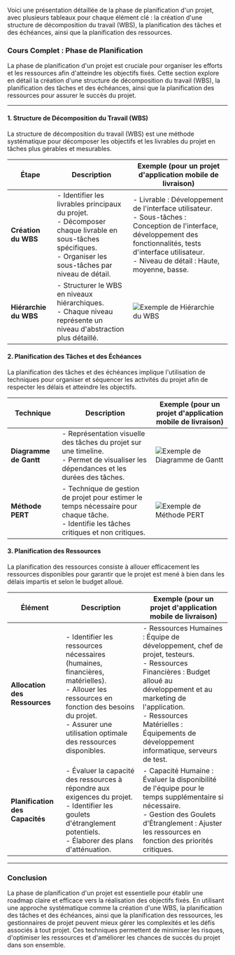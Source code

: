 Voici une présentation détaillée de la phase de planification d'un projet, avec plusieurs tableaux pour chaque élément clé : la création d'une structure de décomposition du travail (WBS), la planification des tâches et des échéances, ainsi que la planification des ressources.

### Cours Complet : Phase de Planification

La phase de planification d'un projet est cruciale pour organiser les efforts et les ressources afin d'atteindre les objectifs fixés. Cette section explore en détail la création d'une structure de décomposition du travail (WBS), la planification des tâches et des échéances, ainsi que la planification des ressources pour assurer le succès du projet.

---

#### 1. Structure de Décomposition du Travail (WBS)

La structure de décomposition du travail (WBS) est une méthode systématique pour décomposer les objectifs et les livrables du projet en tâches plus gérables et mesurables.

| **Étape**                    | **Description**                                                                                                                                                      | **Exemple (pour un projet d'application mobile de livraison)**                                                                                                                                       |
|------------------------------|----------------------------------------------------------------------------------------------------------------------------------------------------------------------|-------------------------------------------------------------------------------------------------------------------------------------------------------------------------------------------------------|
| **Création du WBS**          | - Identifier les livrables principaux du projet.<br>- Décomposer chaque livrable en sous-tâches spécifiques.<br>- Organiser les sous-tâches par niveau de détail.       | - Livrable : Développement de l'interface utilisateur.<br>- Sous-tâches : Conception de l'interface, développement des fonctionnalités, tests d'interface utilisateur.<br>- Niveau de détail : Haute, moyenne, basse.                                                   |
| **Hiérarchie du WBS**        | - Structurer le WBS en niveaux hiérarchiques.<br>- Chaque niveau représente un niveau d'abstraction plus détaillé.                                                      | ![Exemple de Hiérarchie du WBS](https://example.com/exemple-wbs.png)                                                                                                                                  |

#### 2. Planification des Tâches et des Échéances

La planification des tâches et des échéances implique l'utilisation de techniques pour organiser et séquencer les activités du projet afin de respecter les délais et atteindre les objectifs.

| **Technique**                | **Description**                                                                                                                                                      | **Exemple (pour un projet d'application mobile de livraison)**                                                                                                                                       |
|------------------------------|----------------------------------------------------------------------------------------------------------------------------------------------------------------------|-------------------------------------------------------------------------------------------------------------------------------------------------------------------------------------------------------|
| **Diagramme de Gantt**       | - Représentation visuelle des tâches du projet sur une timeline.<br>- Permet de visualiser les dépendances et les durées des tâches.                                 | ![Exemple de Diagramme de Gantt](https://example.com/exemple-gantt.png)                                                                                                                               |
| **Méthode PERT**             | - Technique de gestion de projet pour estimer le temps nécessaire pour chaque tâche.<br>- Identifie les tâches critiques et non critiques.                          | ![Exemple de Méthode PERT](https://example.com/exemple-pert.png)                                                                                                                                     |

#### 3. Planification des Ressources

La planification des ressources consiste à allouer efficacement les ressources disponibles pour garantir que le projet est mené à bien dans les délais impartis et selon le budget alloué.

| **Élément**                  | **Description**                                                                                                                                                      | **Exemple (pour un projet d'application mobile de livraison)**                                                                                                                                       |
|------------------------------|----------------------------------------------------------------------------------------------------------------------------------------------------------------------|-------------------------------------------------------------------------------------------------------------------------------------------------------------------------------------------------------|
| **Allocation des Ressources**| - Identifier les ressources nécessaires (humaines, financières, matérielles).<br>- Allouer les ressources en fonction des besoins du projet.<br>- Assurer une utilisation optimale des ressources disponibles.                          | - Ressources Humaines : Équipe de développement, chef de projet, testeurs.<br>- Ressources Financières : Budget alloué au développement et au marketing de l'application.<br>- Ressources Matérielles : Équipements de développement informatique, serveurs de test.   |
| **Planification des Capacités**| - Évaluer la capacité des ressources à répondre aux exigences du projet.<br>- Identifier les goulets d'étranglement potentiels.<br>- Élaborer des plans d'atténuation.  | - Capacité Humaine : Évaluer la disponibilité de l'équipe pour le temps supplémentaire si nécessaire.<br>- Gestion des Goulets d'Étranglement : Ajuster les ressources en fonction des priorités critiques.                                                                 |

---

### Conclusion

La phase de planification d'un projet est essentielle pour établir une roadmap claire et efficace vers la réalisation des objectifs fixés. En utilisant une approche systématique comme la création d'une WBS, la planification des tâches et des échéances, ainsi que la planification des ressources, les gestionnaires de projet peuvent mieux gérer les complexités et les défis associés à tout projet. Ces techniques permettent de minimiser les risques, d'optimiser les ressources et d'améliorer les chances de succès du projet dans son ensemble.
